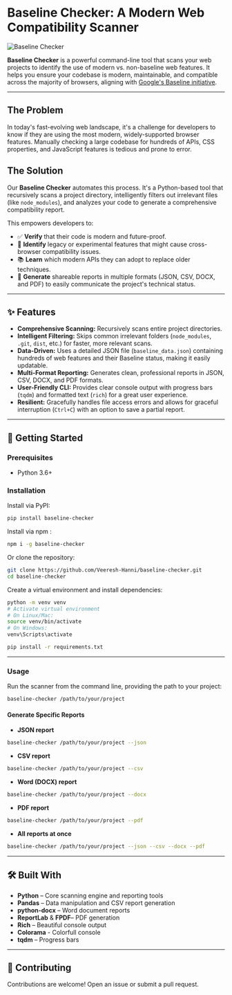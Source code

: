 # Baseline Checker: A Modern Web Compatibility Scanner

![Baseline Checker](https://placehold.co/600x300/2a2d34/ffffff?text=Baseline+Checker)

**Baseline Checker** is a powerful command-line tool that scans your web projects to identify the use of modern vs. non-baseline web features. It helps you ensure your codebase is modern, maintainable, and compatible across the majority of browsers, aligning with [Google&#39;s Baseline initiative](https://web.dev/baseline).

---

## The Problem

In today's fast-evolving web landscape, it's a challenge for developers to know if they are using the most modern, widely-supported browser features. Manually checking a large codebase for hundreds of APIs, CSS properties, and JavaScript features is tedious and prone to error.

## The Solution

Our **Baseline Checker** automates this process. It's a Python-based tool that recursively scans a project directory, intelligently filters out irrelevant files (like `node_modules`), and analyzes your code to generate a comprehensive compatibility report.

This empowers developers to:

* ✅ **Verify** that their code is modern and future-proof.
* 🧐 **Identify** legacy or experimental features that might cause cross-browser compatibility issues.
* 📚 **Learn** which modern APIs they can adopt to replace older techniques.
* 📄 **Generate** shareable reports in multiple formats (JSON, CSV, DOCX, and PDF) to easily communicate the project's technical status.

---

## ✨ Features

* **Comprehensive Scanning:** Recursively scans entire project directories.
* **Intelligent Filtering:** Skips common irrelevant folders (`node_modules`, `.git`, `dist`, etc.) for faster, more relevant scans.
* **Data-Driven:** Uses a detailed JSON file (`baseline_data.json`) containing hundreds of web features and their Baseline status, making it easily updatable.
* **Multi-Format Reporting:** Generates clean, professional reports in JSON, CSV, DOCX, and PDF formats.
* **User-Friendly CLI:** Provides clear console output with progress bars (`tqdm`) and formatted text (`rich`) for a great user experience.
* **Resilient:** Gracefully handles file access errors and allows for graceful interruption (`Ctrl+C`) with an option to save a partial report.

---

## 🚀 Getting Started

### Prerequisites

- Python 3.6+

### Installation

Install via PyPI:

```bash
pip install baseline-checker
```
Install via npm :
```bash
npm i -g baseline-checker
```

Or clone the repository:

```bash
git clone https://github.com/Veeresh-Hanni/baseline-checker.git
cd baseline-checker
```

Create a virtual environment and install dependencies:

```bash
python -m venv venv
# Activate virtual environment
# On Linux/Mac:
source venv/bin/activate
# On Windows:
venv\Scripts\activate

pip install -r requirements.txt
```

---

### Usage

Run the scanner from the command line, providing the path to your project:

```bash
baseline-checker /path/to/your/project
```

#### Generate Specific Reports

- **JSON report**

```bash
baseline-checker /path/to/your/project --json
```

- **CSV report**

```bash
baseline-checker /path/to/your/project --csv
```

- **Word (DOCX) report**

```bash
baseline-checker /path/to/your/project --docx
```

- **PDF report**

```bash
baseline-checker /path/to/your/project --pdf
```

- **All reports at once**

```bash
baseline-checker /path/to/your/project --json --csv --docx --pdf
```

---

## 🛠️ Built With

- **Python** – Core scanning engine and reporting tools
- **Pandas** – Data manipulation and CSV report generation
- **python-docx** – Word document reports
- **ReportLab** & **FPDF**– PDF generation
- **Rich** – Beautiful console output
- **Colorama** - Colorfull console
- **tqdm** – Progress bars

---

## 🤝 Contributing

Contributions are welcome! Open an issue or submit a pull request.
